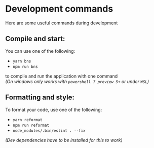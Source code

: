# Development commands

Here are some useful commands during development


## Compile and start:
You can use one of the following:
- `yarn bns`
- `npm run bns`

to compile and run the application with one command \
*(On windows only works with `powershell 7 preview 5+` or under `WSL`)*


## Formatting and style:
To format your code, use one of the following:
- `yarn reformat`
- `npm run reformat`
- `node_modules/.bin/eslint . --fix` 

*(Dev dependencies have to be installed for this to work)*
